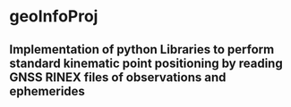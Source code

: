 # geoInfoProj

## Implementation of python Libraries to perform standard kinematic point positioning by reading GNSS RINEX files of observations and ephemerides
